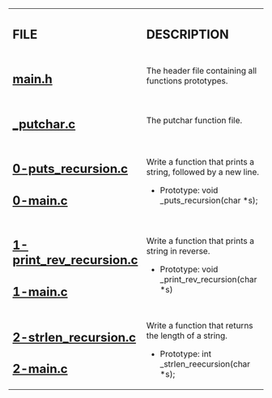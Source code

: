 <table>
    <tr>
        <td><h2><strong>FILE</strong></h2></td>
        <td><h2><strong>DESCRIPTION</strong></h2></td>
    </tr>
    <tr>
        <td><h2><a href="https://github.com/LivingDemonness28/alx-low_level_programming/blob/master/0x08-recursion/main.h" target="_blank">main.h</a></h2></td>
        <td>The header file containing all functions prototypes.</td>
    </tr>
    <tr>
        <td><h2><a href="https://github.com/LivingDemonness28/alx-low_level_programming/blob/master/0x08-recursion/_putchar.c" target="_blank">_putchar.c</a></h2></td>
        <td>The putchar function file.</td>
    </tr>
    <tr>
        <td>
            <h2><a href="https://github.com/LivingDemonness28/alx-low_level_programming/blob/master/0x08-recursion/0-puts_recursion.c" target="_blank">0-puts_recursion.c</a></h2>
            <h2><a href="https://github.com/LivingDemonness28/alx-low_level_programming/blob/master/0x08-recursion/0-main.c" target="_blank">0-main.c</a></h2>
        </td>
        <td>
            <p>Write a function that prints a string, followed by a new line.</p>
            <ul>
                <li>Prototype: void _puts_recursion(char *s);</li>
            </ul>
        </td>
    </tr>
    <tr>
        <td>
            <h2><a href="https://github.com/LivingDemonness28/alx-low_level_programming/blob/master/0x08-recursion/1-print_rev_recursion.c" target="_blank">1-print_rev_recursion.c</a></h2>
            <h2><a href="https://github.com/LivingDemonness28/alx-low_level_programming/blob/master/0x08-recursion/1-main.c" target="_blank">1-main.c</a></h2>
        </td>
        <td>
            <p>Write a function that prints a string in reverse.</p>
            <ul>
                <li>Prototype: void _print_rev_recursion(char *s)</li>
            </ul>
        </td>
    </tr>
    <tr>
        <td>
            <h2><a href="https://github.com/LivingDemonness28/alx-low_level_programming/blob/master/0x08-recursion/2-strlen_recursion.c" target="_blank">2-strlen_recursion.c</a></h2>
            <h2><a href="https://github.com/LivingDemonness28/alx-low_level_programming/blob/master/0x08-recursion/2-main.c" target="_blank">2-main.c</a></h2>
        </td>
        <td>
            <p>Write a function that returns the length of a string.</p>
            <ul>
                <li>Prototype: int _strlen_reecursion(char *s);</li>
            </ul>
        </td>
    </tr>
</table>